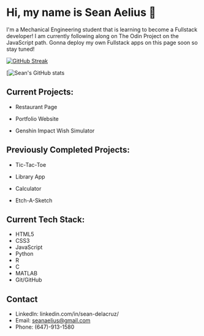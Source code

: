 # Hi, my name is Sean Aelius 👋

I'm a Mechanical Engineering student that is learning to become a Fullstack developer! I am currently following along on The Odin Project on the JavaScript path. 
Gonna deploy my own Fullstack apps on this page soon so stay tuned!

[![GitHub Streak](https://streak-stats.demolab.com/?user=seanaelius)](https://git.io/streak-stats)

[![Sean's GitHub stats](https://github-readme-stats.vercel.app/api?username=seanaelius&show_icons=true)

## Current Projects:

- Restaurant Page

- Portfolio Website

- Genshin Impact Wish Simulator

## Previously Completed Projects:

- Tic-Tac-Toe

- Library App

- Calculator

- Etch-A-Sketch

## Current Tech Stack:
- HTML5
- CSS3
- JavaScript
- Python
- R
- C
- MATLAB
- Git/GitHub

## Contact
- LinkedIn: linkedin.com/in/sean-delacruz/
- Email: seanaelius@gmail.com
- Phone: (647)-913-1580
